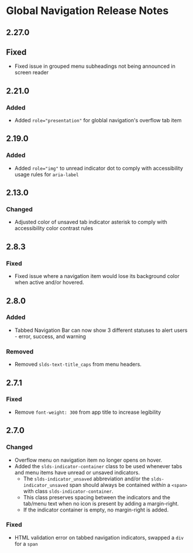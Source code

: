 <!-- Release notes authoring guidelines: http://keepachangelog.com/ -->

# Global Navigation Release Notes

<!-- ## [Unreleased] -->

## 2.27.0

## Fixed

- Fixed issue in grouped menu subheadings not being announced in screen reader

## 2.21.0

### Added

- Added `role="presentation"` for globlal navigation's overflow tab item

## 2.19.0

### Added

- Added `role="img"` to unread indicator dot to comply with accessibility usage rules for `aria-label`


## 2.13.0

### Changed

- Adjusted color of unsaved tab indicator asterisk to comply with accessibility color contrast rules

## 2.8.3

### Fixed

- Fixed issue where a navigation item would lose its background color when active and/or hovered.

## 2.8.0

### Added

- Tabbed Navigation Bar can now show 3 different statuses to alert users - error, success, and warning

### Removed

- Removed `slds-text-title_caps` from menu headers.

## 2.7.1

### Fixed

- Remove `font-weight: 300` from app title to increase legibility

## 2.7.0

### Changed

- Overflow menu on navigation item no longer opens on hover.
- Added the `slds-indicator-container` class to be used whenever tabs and menu items have unread or unsaved indicators.
  - The `slds-indicator_unsaved` abbreviation and/or the `slds-indicator_unsaved` span should always be contained *within* a `<span>` with class `slds-indicator-container`.
  - This class preserves spacing between the indicators and the tab/menu text when no icon is present by adding a margin-right.
  - If the indicator container is empty, no margin-right is added.

### Fixed

- HTML validation error on tabbed navigation indicators, swapped a `div` for a `span`
